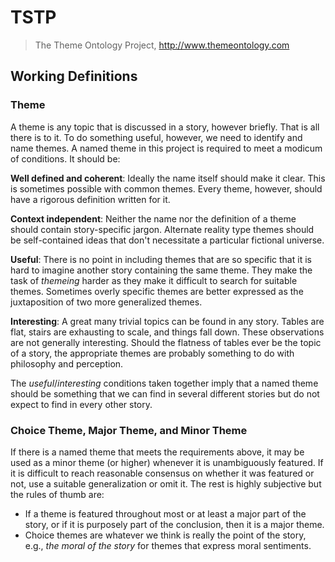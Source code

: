 # TSTP
> The Theme Ontology Project, http://www.themeontology.com


## Working Definitions

### Theme

A theme is any topic that is discussed in a story, however briefly.
That is all there is to it.
To do something useful, however, we need to identify and name themes. 
A named theme in this project is required to meet a modicum of conditions.
It should be:

**Well defined and coherent**: 
Ideally the name itself should make it clear. 
This is sometimes possible with common themes.
Every theme, however, should have a rigorous definition written for it.

**Context independent**:
Neither the name nor the definition of a theme should contain story-specific jargon.
Alternate reality type themes should be self-contained ideas that don't necessitate a particular fictional universe.

**Useful**:
There is no point in including themes that are so specific that it is hard to imagine another story containing the same theme.
They make the task of *themeing* harder as they make it difficult to search for suitable themes.
Sometimes overly specific themes are better expressed as the juxtaposition of two more generalized themes.

**Interesting**:
A great many trivial topics can be found in any story.
Tables are flat, stairs are exhausting to scale, and things fall down.
These observations are not generally interesting.
Should the flatness of tables ever be the topic of a story, the appropriate themes are probably something to do with philosophy and perception.

The *useful*/*interesting* conditions taken together imply that a named theme should be something that we can 
find in several different stories but do not expect to find in every other story.


### Choice Theme, Major Theme, and Minor Theme

If there is a named theme that meets the requirements above, it may be used as a minor theme (or higher) whenever it is unambiguously featured.
If it is difficult to reach reasonable consensus on whether it was featured or not, use a suitable generalization or omit it.
The rest is highly subjective but the rules of thumb are:

- If a theme is featured throughout most or at least a major part of the story, or if it is purposely part of the conclusion, then it is a major theme.
- Choice themes are whatever we think is really the point of the story, e.g., *the moral of the story* for themes that express moral sentiments.




